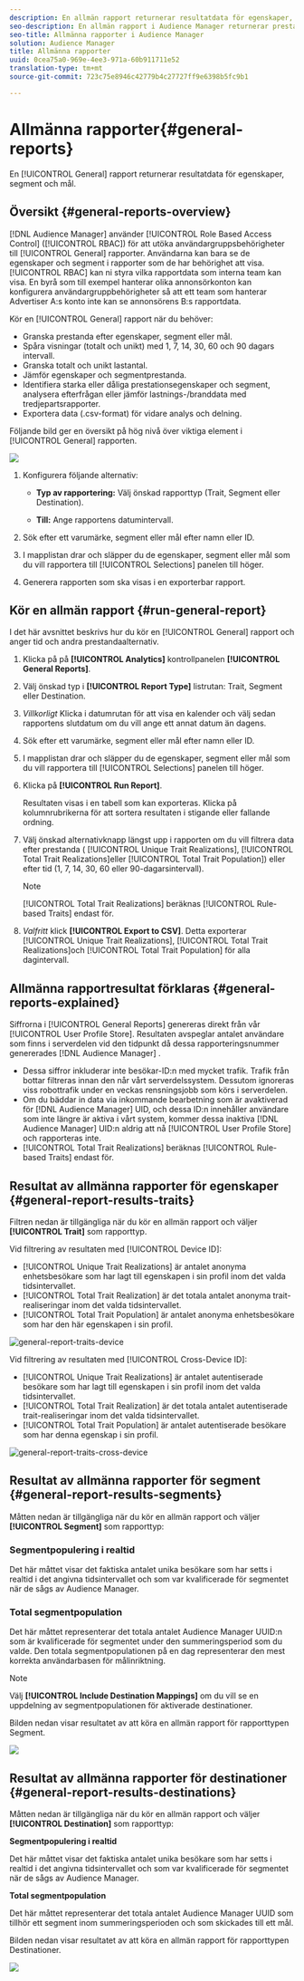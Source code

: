 ```yaml
---
description: En allmän rapport returnerar resultatdata för egenskaper, segment och mål.
seo-description: En allmän rapport i Audience Manager returnerar prestandadata för egenskaper, segment och mål.
seo-title: Allmänna rapporter i Audience Manager
solution: Audience Manager
title: Allmänna rapporter
uuid: 0cea75a0-969e-4ee3-971a-60b911711e52
translation-type: tm+mt
source-git-commit: 723c75e8946c42779b4c27727ff9e6398b5fc9b1

---
```



# Allmänna rapporter{#general-reports}

En [!UICONTROL General] rapport returnerar resultatdata för egenskaper, segment och mål.

## Översikt {#general-reports-overview}

<!-- 

c_general_reports.xml

 -->

[!DNL Audience Manager] använder [!UICONTROL Role Based Access Control] ([!UICONTROL RBAC]) för att utöka användargruppsbehörigheter till [!UICONTROL General] rapporter. Användarna kan bara se de egenskaper och segment i rapporter som de har behörighet att visa. [!UICONTROL RBAC] kan ni styra vilka rapportdata som interna team kan visa. En byrå som till exempel hanterar olika annonsörkonton kan konfigurera användargruppbehörigheter så att ett team som hanterar Advertiser A:s konto inte kan se annonsörens B:s rapportdata.

Kör en [!UICONTROL General] rapport när du behöver:

* Granska prestanda efter egenskaper, segment eller mål.
* Spåra visningar (totalt och unikt) med 1, 7, 14, 30, 60 och 90 dagars intervall.
* Granska totalt och unikt lastantal.
* Jämför egenskaper och segmentprestanda.
* Identifiera starka eller dåliga prestationsegenskaper och segment, analysera efterfrågan eller jämför lastnings-/branddata med tredjepartsrapporter.
* Exportera data (.csv-format) för vidare analys och delning.

Följande bild ger en översikt på hög nivå över viktiga element i [!UICONTROL General] rapporten.

![](assets/general_reports.png)

1. Konfigurera följande alternativ:

   * **Typ av rapportering:** Välj önskad rapporttyp (Trait, Segment eller Destination).

   * **Till:** Ange rapportens datumintervall.

2. Sök efter ett varumärke, segment eller mål efter namn eller ID.
3. I mapplistan drar och släpper du de egenskaper, segment eller mål som du vill rapportera till [!UICONTROL Selections] panelen till höger.
4. Generera rapporten som ska visas i en exporterbar rapport.

## Kör en allmän rapport {#run-general-report}

I det här avsnittet beskrivs hur du kör en [!UICONTROL General] rapport och anger tid och andra prestandaalternativ.

<!-- 

t_run_general_report.xml

 -->

1. Klicka på på **[!UICONTROL Analytics]** kontrollpanelen **[!UICONTROL General Reports]**.
1. Välj önskad typ i **[!UICONTROL Report Type]** listrutan: Trait, Segment eller Destination.
1. *Villkorligt* Klicka i datumrutan för att visa en kalender och välj sedan rapportens slutdatum om du vill ange ett annat datum än dagens.
1. Sök efter ett varumärke, segment eller mål efter namn eller ID.
1. I mapplistan drar och släpper du de egenskaper, segment eller mål som du vill rapportera till [!UICONTROL Selections] panelen till höger.
1. Klicka på **[!UICONTROL Run Report]**.

   Resultaten visas i en tabell som kan exporteras. Klicka på kolumnrubrikerna för att sortera resultaten i stigande eller fallande ordning.
1. Välj önskad alternativknapp längst upp i rapporten om du vill filtrera data efter prestanda ( [!UICONTROL Unique Trait Realizations], [!UICONTROL Total Trait Realizations]eller [!UICONTROL Total Trait Population]) eller efter tid (1, 7, 14, 30, 60 eller 90-dagarsintervall).

   >[!NOTE]
   >
   >[!UICONTROL Total Trait Realizations] beräknas [!UICONTROL Rule-based Traits] endast för.

1. *Valfritt* klick **[!UICONTROL Export to CSV]**. Detta exporterar [!UICONTROL Unique Trait Realizations], [!UICONTROL Total Trait Realizations]och [!UICONTROL Total Trait Population] för alla dagintervall.

## Allmänna rapportresultat förklaras {#general-reports-explained}

Siffrorna i [!UICONTROL General Reports] genereras direkt från vår [!UICONTROL User Profile Store]. Resultaten avspeglar antalet användare som finns i serverdelen vid den tidpunkt då dessa rapporteringsnummer genererades [!DNL Audience Manager] .

* Dessa siffror inkluderar inte besökar-ID:n med mycket trafik. Trafik från bottar filtreras innan den når vårt serverdelssystem. Dessutom ignoreras viss robottrafik under en veckas rensningsjobb som körs i serverdelen.
* Om du bäddar in data via inkommande bearbetning som är avaktiverad för [!DNL Audience Manager] UID, och dessa ID:n innehåller användare som inte längre är aktiva i vårt system, kommer dessa inaktiva [!DNL Audience Manager] UID:n aldrig att nå [!UICONTROL User Profile Store] och rapporteras inte.
* [!UICONTROL Total Trait Realizations] beräknas [!UICONTROL Rule-based Traits] endast för.

## Resultat av allmänna rapporter för egenskaper {#general-report-results-traits}

Filtren nedan är tillgängliga när du kör en allmän rapport och väljer **[!UICONTROL Trait]** som rapporttyp.

Vid filtrering av resultaten med [!UICONTROL Device ID]:

* [!UICONTROL Unique Trait Realizations] är antalet anonyma enhetsbesökare som har lagt till egenskapen i sin profil inom det valda tidsintervallet.
* [!UICONTROL Total Trait Realization] är det totala antalet anonyma trait-realiseringar inom det valda tidsintervallet.
* [!UICONTROL Total Trait Population] är antalet anonyma enhetsbesökare som har den här egenskapen i sin profil.

![general-report-traits-device](assets/general-report-traits-deviceid.png)

Vid filtrering av resultaten med [!UICONTROL Cross-Device ID]:

* [!UICONTROL Unique Trait Realizations] är antalet autentiserade besökare som har lagt till egenskapen i sin profil inom det valda tidsintervallet.
* [!UICONTROL Total Trait Realization] är det totala antalet autentiserade trait-realiseringar inom det valda tidsintervallet.
* [!UICONTROL Total Trait Population] är antalet autentiserade besökare som har denna egenskap i sin profil.

![general-report-traits-cross-device](assets/general-report-traits-cross-device.png)

<!-- 
### Unique Trait Realizations

This metric represents the unique number of [Audience Manager Unique User IDs (UUID)](../reference/ids-in-aam.md) that qualified for the trait in your selected time range. For example, if a user visited your homepage three times on 10/1, you would see one Unique Trait Realization.

### Total Trait Realizations

This metric represents the total amount of trait fires for the trait in your selected time range. For example, if a user visited your homepage, then navigated to your tech news and your sports news sections, they would appear in the General Report as three total trait realizations, and one unique trait realization.

### Total Trait Population

This metric represents the total amount of Audience Manager UUIDs that are currently qualified for the trait. Use this number to understand the total amount of users you could use for segmentation and targeting. Typically, users remain part of a trait for [120 days](../features/traits/create-onboarded-rule-based-traits.md#set-expiration-interval). For example, a user visiting your homepage three times today and never returning afterwards, would remain as a user in this population every day until 120 days from now. At the 120 day mark, they would be removed from the population. Read our [Trait and Segment Qualification Reference](../features/traits/trait-and-segment-qualification-reference.md) for more examples on the difference between Unique Trait Realizations and Total Trait Population.

The illustration below shows the results of running a general report for the Trait report type. -->
<!-- 
![](assets/general_reports_metrics.png) -->


## Resultat av allmänna rapporter för segment {#general-report-results-segments}

Måtten nedan är tillgängliga när du kör en allmän rapport och väljer **[!UICONTROL Segment]** som rapporttyp:

### Segmentpopulering i realtid

Det här måttet visar det faktiska antalet unika besökare som har setts i realtid i det angivna tidsintervallet och som var kvalificerade för segmentet när de sågs av Audience Manager.

### Total segmentpopulation

Det här måttet representerar det totala antalet Audience Manager UUID:n som är kvalificerade för segmentet under den summeringsperiod som du valde. Den totala segmentpopulationen på en dag representerar den mest korrekta användarbasen för målinriktning.

>[!NOTE]
>
>Välj **[!UICONTROL Include Destination Mappings]** om du vill se en uppdelning av segmentpopulationen för aktiverade destinationer.

Bilden nedan visar resultatet av att köra en allmän rapport för rapporttypen Segment.

![](assets/general_reports_segment_metrics.png)

## Resultat av allmänna rapporter för destinationer {#general-report-results-destinations}

Måtten nedan är tillgängliga när du kör en allmän rapport och väljer **[!UICONTROL Destination]** som rapporttyp:

**Segmentpopulering i realtid**

Det här måttet visar det faktiska antalet unika besökare som har setts i realtid i det angivna tidsintervallet och som var kvalificerade för segmentet när de sågs av Audience Manager.

**Total segmentpopulation**

Det här måttet representerar det totala antalet Audience Manager UUID som tillhör ett segment inom summeringsperioden och som skickades till ett mål.

Bilden nedan visar resultatet av att köra en allmän rapport för rapporttypen Destinationer.

![](assets/general_reports_destinations.png)
